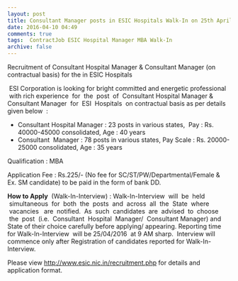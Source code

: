 ```yaml
---
layout: post
title: Consultant Manager posts in ESIC Hospitals Walk-In on 25th April-2016   
date: 2016-04-10 04:49
comments: true
tags:  ContractJob ESIC Hospital Manager MBA Walk-In 
archive: false
---
```

Recruitment of Consultant Hospital Manager & Consultant Manager (on contractual basis) for the in ESIC Hospitals 

 ESI Corporation is looking for bright committed and energetic professional  with rich experience  for  the  post  of  Consultant Hospital Manager & Consultant Manager  for  ESI  Hospitals  on contractual basis as per details given below  :

- Consultant Hospital Manager : 23 posts in various states,  Pay : Rs. 40000-45000 consolidated, Age : 40 years  
- Consultant  Manager : 78 posts in various states, Pay Scale : Rs. 20000-25000 consolidated, Age : 35 years 

Qualification : MBA

Application Fee : Rs.225/- (No fee for SC/ST/PW/Departmental/Female & Ex. SM candidate) to be paid in the form of bank DD.

**How to Apply**  (Walk-In-Interview) : Walk-In-Interview  will  be  held  simultaneous  for  both  the  posts  and  across  all  the  State  where  vacancies   are  notified.  As  such  candidates  are  advised  to  choose  the  post  (i.e.  Consultant  Hospital  Manager/  Consultant Manager) and State of their choice carefully before applying/ appearing. Reporting time for Walk-In-Interview  will be 25/04/2016  at 9 AM sharp.  Interview will commence only after Registration of
candidates reported for Walk-In-Interview. 

Please view <http://www.esic.nic.in/recruitment.php> for details and application format.